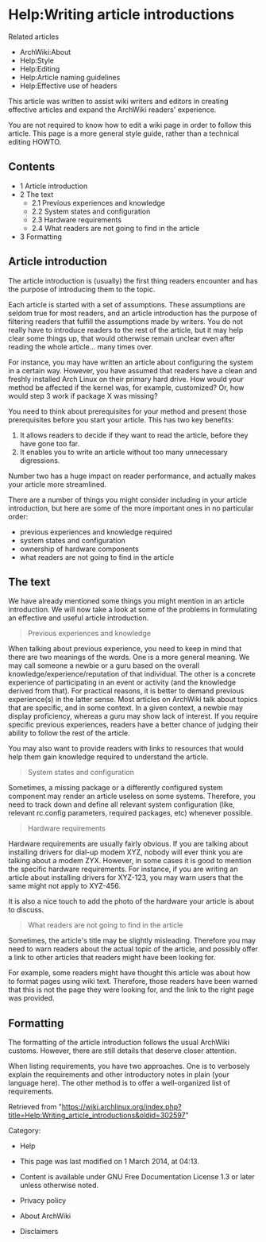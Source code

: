 Help:Writing article introductions
==================================

Related articles

-   ArchWiki:About
-   Help:Style
-   Help:Editing
-   Help:Article naming guidelines
-   Help:Effective use of headers

This article was written to assist wiki writers and editors in creating
effective articles and expand the ArchWiki readers' experience.

You are not required to know how to edit a wiki page in order to follow
this article. This page is a more general style guide, rather than a
technical editing HOWTO.

Contents
--------

-   1 Article introduction
-   2 The text
    -   2.1 Previous experiences and knowledge
    -   2.2 System states and configuration
    -   2.3 Hardware requirements
    -   2.4 What readers are not going to find in the article
-   3 Formatting

Article introduction
--------------------

The article introduction is (usually) the first thing readers encounter
and has the purpose of introducing them to the topic.

Each article is started with a set of assumptions. These assumptions are
seldom true for most readers, and an article introduction has the
purpose of filtering readers that fulfill the assumptions made by
writers. You do not really have to introduce readers to the rest of the
article, but it may help clear some things up, that would otherwise
remain unclear even after reading the whole article... many times over.

For instance, you may have written an article about configuring the
system in a certain way. However, you have assumed that readers have a
clean and freshly installed Arch Linux on their primary hard drive. How
would your method be affected if the kernel was, for example,
customized? Or, how would step 3 work if package X was missing?

You need to think about prerequisites for your method and present those
prerequisites before you start your article. This has two key benefits:

1.  It allows readers to decide if they want to read the article, before
    they have gone too far.
2.  It enables you to write an article without too many unnecessary
    digressions.

Number two has a huge impact on reader performance, and actually makes
your article more streamlined.

There are a number of things you might consider including in your
article introduction, but here are some of the more important ones in no
particular order:

-   previous experiences and knowledge required
-   system states and configuration
-   ownership of hardware components
-   what readers are not going to find in the article

The text
--------

We have already mentioned some things you might mention in an article
introduction. We will now take a look at some of the problems in
formulating an effective and useful article introduction.

> Previous experiences and knowledge

When talking about previous experience, you need to keep in mind that
there are two meanings of the words. One is a more general meaning. We
may call someone a newbie or a guru based on the overall
knowledge/experience/reputation of that individual. The other is a
concrete experience of participating in an event or activity (and the
knowledge derived from that). For practical reasons, it is better to
demand previous experience(s) in the latter sense. Most articles on
ArchWiki talk about topics that are specific, and in some context. In a
given context, a newbie may display proficiency, whereas a guru may show
lack of interest. If you require specific previous experiences, readers
have a better chance of judging their ability to follow the rest of the
article.

You may also want to provide readers with links to resources that would
help them gain knowledge required to understand the article.

> System states and configuration

Sometimes, a missing package or a differently configured system
component may render an article useless on some systems. Therefore, you
need to track down and define all relevant system configuration (like,
relevant rc.config parameters, required packages, etc) whenever
possible.

> Hardware requirements

Hardware requirements are usually fairly obvious. If you are talking
about installing drivers for dial-up modem XYZ, nobody will ever think
you are talking about a modem ZYX. However, in some cases it is good to
mention the specific hardware requirements. For instance, if you are
writing an article about installing drivers for XYZ-123, you may warn
users that the same might not apply to XYZ-456.

It is also a nice touch to add the photo of the hardware your article is
about to discuss.

> What readers are not going to find in the article

Sometimes, the article's title may be slightly misleading. Therefore you
may need to warn readers about the actual topic of the article, and
possibly offer a link to other articles that readers might have been
looking for.

For example, some readers might have thought this article was about how
to format pages using wiki text. Therefore, those readers have been
warned that this is not the page they were looking for, and the link to
the right page was provided.

Formatting
----------

The formatting of the article introduction follows the usual ArchWiki
customs. However, there are still details that deserve closer attention.

When listing requirements, you have two approaches. One is to verbosely
explain the requirements and other introductory notes in plain (your
language here). The other method is to offer a well-organized list of
requirements.

Retrieved from
"https://wiki.archlinux.org/index.php?title=Help:Writing_article_introductions&oldid=302597"

Category:

-   Help

-   This page was last modified on 1 March 2014, at 04:13.
-   Content is available under GNU Free Documentation License 1.3 or
    later unless otherwise noted.
-   Privacy policy
-   About ArchWiki
-   Disclaimers
